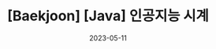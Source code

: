 ---
title:  "[Baekjoon] [Java] 인공지능 시계"
excerpt: " "

categories:
  - CodeTest

toc: true
toc_sticky: true
 
date: 2023-05-11
---